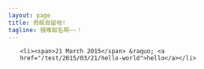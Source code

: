 ```yaml
---
layout: page
title: 奇舰自留地!
tagline: 很难取名啊~~！
---
```



<ul class="posts">

    <li><span>21 March 2015</span> &raquo; <a href="/test/2015/03/21/hello-world">hello</a></li>
  

</ul>